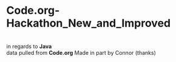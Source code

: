 # Code.org-Hackathon_New_and_Improved
<br> in regards to **Java**
<br> data pulled from **Code.org**
Made in part by Connor (thanks)
